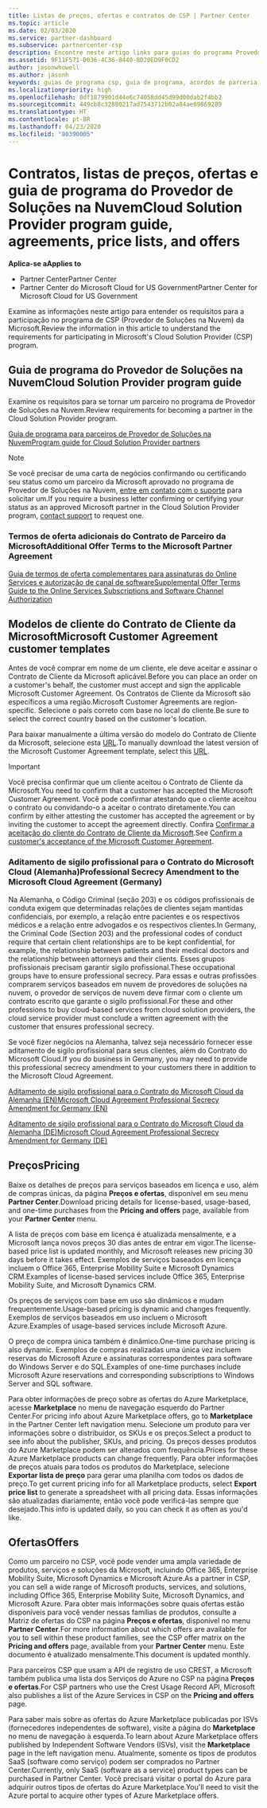 ```yaml
---
title: Listas de preços, ofertas e contratos de CSP | Partner Center
ms.topic: article
ms.date: 02/03/2020
ms.service: partner-dashboard
ms.subservice: partnercenter-csp
description: Encontre neste artigo links para guias do programa Provedor de Soluções na Nuvem, contratos de parceiros, contratos de clientes, listas de preços e ofertas.
ms.assetid: 9F11F571-D036-4C36-8440-8D20ED9F0CD2
author: jasonwhowell
ms.author: jasonh
keywords: guias de programa csp, guia de programa, acordos de parceria, contrato do cliente, listas de preço, ofertas
ms.localizationpriority: high
ms.openlocfilehash: 8df1879901d44e6c74058dd45d99d00dab2f4bb2
ms.sourcegitcommit: 449cb8c32880217ad7543712b02a84ae69869289
ms.translationtype: HT
ms.contentlocale: pt-BR
ms.lasthandoff: 04/23/2020
ms.locfileid: "80390005"
---
```

# <a name="cloud-solution-provider-program-guide-agreements-price-lists-and-offers"></a><span data-ttu-id="08555-104">Contratos, listas de preços, ofertas e guia de programa do Provedor de Soluções na Nuvem</span><span class="sxs-lookup"><span data-stu-id="08555-104">Cloud Solution Provider program guide, agreements, price lists, and offers</span></span>

<span data-ttu-id="08555-105">**Aplica-se a**</span><span class="sxs-lookup"><span data-stu-id="08555-105">**Applies to**</span></span>

-  <span data-ttu-id="08555-106">Partner Center</span><span class="sxs-lookup"><span data-stu-id="08555-106">Partner Center</span></span>
-  <span data-ttu-id="08555-107">Partner Center do Microsoft Cloud for US Government</span><span class="sxs-lookup"><span data-stu-id="08555-107">Partner Center for Microsoft Cloud for US Government</span></span>


<span data-ttu-id="08555-108">Examine as informações neste artigo para entender os requisitos para a participação no programa de CSP (Provedor de Soluções na Nuvem) da Microsoft.</span><span class="sxs-lookup"><span data-stu-id="08555-108">Review the information in this article to understand the requirements for participating in Microsoft's Cloud Solution Provider (CSP) program.</span></span>

## <a name="cloud-solution-provider-program-guide"></a><span data-ttu-id="08555-109">Guia de programa do Provedor de Soluções na Nuvem</span><span class="sxs-lookup"><span data-stu-id="08555-109">Cloud Solution Provider program guide</span></span>

<span data-ttu-id="08555-110">Examine os requisitos para se tornar um parceiro no programa de Provedor de Soluções na Nuvem.</span><span class="sxs-lookup"><span data-stu-id="08555-110">Review requirements for becoming a partner in the Cloud Solution Provider program.</span></span>

[<span data-ttu-id="08555-111">Guia de programa para parceiros de Provedor de Soluções na Nuvem</span><span class="sxs-lookup"><span data-stu-id="08555-111">Program guide for Cloud Solution Provider partners</span></span>](https://go.microsoft.com/fwlink/p/?LinkId=617100)

>[!Note]
><span data-ttu-id="08555-112">Se você precisar de uma carta de negócios confirmando ou certificando seu status como um parceiro da Microsoft aprovado no programa de Provedor de Soluções na Nuvem, [entre em contato com o suporte](https://partner.microsoft.com/pcv/servicerequests/create) para solicitar um.</span><span class="sxs-lookup"><span data-stu-id="08555-112">If you require a business letter confirming or certifying your status as an approved Microsoft partner in the Cloud Solution Provider program, [contact support](https://partner.microsoft.com/pcv/servicerequests/create) to request one.</span></span>

### <a name="additional-offer-terms-to-the-microsoft-partner-agreement"></a><span data-ttu-id="08555-113">Termos de oferta adicionais do Contrato de Parceiro da Microsoft</span><span class="sxs-lookup"><span data-stu-id="08555-113">Additional Offer Terms to the Microsoft Partner Agreement</span></span>

[<span data-ttu-id="08555-114">Guia de termos de oferta complementares para assinaturas do Online Services e autorização de canal de software</span><span class="sxs-lookup"><span data-stu-id="08555-114">Supplemental Offer Terms Guide to the Online Services Subscriptions and Software Channel Authorization</span></span>](https://query.prod.cms.rt.microsoft.com/cms/api/am/binary/RE3NOo7)

## <a name="microsoft-customer-agreement-customer-templates"></a><span data-ttu-id="08555-115">Modelos de cliente do Contrato de Cliente da Microsoft</span><span class="sxs-lookup"><span data-stu-id="08555-115">Microsoft Customer Agreement customer templates</span></span>

<span data-ttu-id="08555-116">Antes de você comprar em nome de um cliente, ele deve aceitar e assinar o Contrato de Cliente da Microsoft aplicável.</span><span class="sxs-lookup"><span data-stu-id="08555-116">Before you can place an order on a customer's behalf, the customer must accept and sign the applicable Microsoft Customer Agreement.</span></span> <span data-ttu-id="08555-117">Os Contratos de Cliente da Microsoft são específicos a uma região.</span><span class="sxs-lookup"><span data-stu-id="08555-117">Microsoft Customer Agreements are region-specific.</span></span> <span data-ttu-id="08555-118">Selecione o país correto com base no local do cliente.</span><span class="sxs-lookup"><span data-stu-id="08555-118">Be sure to select the correct country based on the customer's location.</span></span>

<span data-ttu-id="08555-119">Para baixar manualmente a última versão do modelo do Contrato de Cliente da Microsoft, selecione esta [URL](https://aka.ms/customeragreement).</span><span class="sxs-lookup"><span data-stu-id="08555-119">To manually download the latest version of the Microsoft Customer Agreement template, select this [URL](https://aka.ms/customeragreement).</span></span>

>[!IMPORTANT]
><span data-ttu-id="08555-120">Você precisa confirmar que um cliente aceitou o Contrato de Cliente da Microsoft.</span><span class="sxs-lookup"><span data-stu-id="08555-120">You need to confirm that a customer has accepted the Microsoft Customer Agreement.</span></span> <span data-ttu-id="08555-121">Você pode confirmar atestando que o cliente aceitou o contrato ou convidando-o a aceitar o contrato diretamente.</span><span class="sxs-lookup"><span data-stu-id="08555-121">You can confirm by either attesting the customer has accepted the agreement or by inviting the customer to accept the agreement directly.</span></span> <span data-ttu-id="08555-122">Confira [Confirmar a aceitação do cliente do Contrato de Cliente da Microsoft](confirm-customer-agreement.md).</span><span class="sxs-lookup"><span data-stu-id="08555-122">See [Confirm a customer's acceptance of the Microsoft Customer Agreement](confirm-customer-agreement.md).</span></span>

### <a name="professional-secrecy-amendment-to-the-microsoft-cloud-agreement-germany"></a><span data-ttu-id="08555-123">Aditamento de sigilo profissional para o Contrato do Microsoft Cloud (Alemanha)</span><span class="sxs-lookup"><span data-stu-id="08555-123">Professional Secrecy Amendment to the Microsoft Cloud Agreement (Germany)</span></span>

<span data-ttu-id="08555-124">Na Alemanha, o Código Criminal (seção 203) e os códigos profissionais de conduta exigem que determinadas relações de clientes sejam mantidas confidenciais, por exemplo, a relação entre pacientes e os respectivos médicos e a relação entre advogados e os respectivos clientes.</span><span class="sxs-lookup"><span data-stu-id="08555-124">In Germany, the Criminal Code (Section 203) and the professional codes of conduct require that certain client relationships are to be kept confidential, for example, the relationship between patients and their medical doctors and the relationship between attorneys and their clients.</span></span> <span data-ttu-id="08555-125">Esses grupos profissionais precisam garantir sigilo profissional.</span><span class="sxs-lookup"><span data-stu-id="08555-125">These occupational groups have to ensure professional secrecy.</span></span> <span data-ttu-id="08555-126">Para essas e outras profissões comprarem serviços baseados em nuvem de provedores de soluções na nuvem, o provedor de serviços de nuvem deve firmar com o cliente um contrato escrito que garante o sigilo profissional.</span><span class="sxs-lookup"><span data-stu-id="08555-126">For these and other professions to buy cloud-based services from cloud solution providers, the cloud service provider must conclude a written agreement with the customer that ensures professional secrecy.</span></span>

<span data-ttu-id="08555-127">Se você fizer negócios na Alemanha, talvez seja necessário fornecer esse aditamento de sigilo profissional para seus clientes, além do Contrato do Microsoft Cloud.</span><span class="sxs-lookup"><span data-stu-id="08555-127">If you do business in Germany, you may need to provide this professional secrecy amendment to your customers there in addition to the Microsoft Cloud Agreement.</span></span>

[<span data-ttu-id="08555-128">Aditamento de sigilo profissional para o Contrato do Microsoft Cloud da Alemanha (EN)</span><span class="sxs-lookup"><span data-stu-id="08555-128">Microsoft Cloud Agreement Professional Secrecy Amendment for Germany (EN)</span></span>](https://go.microsoft.com/fwlink/?linkid=2030827&clcid=0x409)

[<span data-ttu-id="08555-129">Aditamento de sigilo profissional para o Contrato do Microsoft Cloud da Alemanha (DE)</span><span class="sxs-lookup"><span data-stu-id="08555-129">Microsoft Cloud Agreement Professional Secrecy Amendment for Germany (DE)</span></span>](https://go.microsoft.com/fwlink/?linkid=2030827&clcid=0x407)

## <a name="pricing"></a><span data-ttu-id="08555-130">Preços</span><span class="sxs-lookup"><span data-stu-id="08555-130">Pricing</span></span>

<span data-ttu-id="08555-131">Baixe os detalhes de preços para serviços baseados em licença e uso, além de compras únicas, da página **Preços e ofertas**, disponível em seu menu **Partner Center**.</span><span class="sxs-lookup"><span data-stu-id="08555-131">Download pricing details for license-based, usage-based, and one-time purchases from the **Pricing and offers** page, available from your **Partner Center** menu.</span></span>

<span data-ttu-id="08555-132">A lista de preços com base em licença é atualizada mensalmente, e a Microsoft lança novos preços 30 dias antes de entrar em vigor.</span><span class="sxs-lookup"><span data-stu-id="08555-132">The license-based price list is updated monthly, and Microsoft releases new pricing 30 days before it takes effect.</span></span> <span data-ttu-id="08555-133">Exemplos de serviços baseados em licença incluem o Office 365, Enterprise Mobility Suite e Microsoft Dynamics CRM.</span><span class="sxs-lookup"><span data-stu-id="08555-133">Examples of license-based services include Office 365, Enterprise Mobility Suite, and Microsoft Dynamics CRM.</span></span> 

<span data-ttu-id="08555-134">Os preços de serviços com base em uso são dinâmicos e mudam frequentemente.</span><span class="sxs-lookup"><span data-stu-id="08555-134">Usage-based pricing is dynamic and changes frequently.</span></span> <span data-ttu-id="08555-135">Exemplos de serviços baseados em uso incluem o Microsoft Azure.</span><span class="sxs-lookup"><span data-stu-id="08555-135">Examples of usage-based services include Microsoft Azure.</span></span>

<span data-ttu-id="08555-136">O preço de compra única também é dinâmico.</span><span class="sxs-lookup"><span data-stu-id="08555-136">One-time purchase pricing is also dynamic.</span></span> <span data-ttu-id="08555-137">Exemplos de compras realizadas uma única vez incluem reservas do Microsoft Azure e assinaturas correspondentes para software do Windows Server e do SQL.</span><span class="sxs-lookup"><span data-stu-id="08555-137">Examples of one-time purchases include Microsoft Azure reservations and corresponding subscriptions to Windows Server and SQL software.</span></span>

<span data-ttu-id="08555-138">Para obter informações de preço sobre as ofertas do Azure Marketplace, acesse **Marketplace** no menu de navegação esquerdo do Partner Center.</span><span class="sxs-lookup"><span data-stu-id="08555-138">For pricing info about Azure Marketplace offers, go to **Marketplace** in the Partner Center left navigation menu.</span></span> <span data-ttu-id="08555-139">Selecione um produto para ver informações sobre o distribuidor, os SKUs e os preços.</span><span class="sxs-lookup"><span data-stu-id="08555-139">Select a product to see info about the publisher, SKUs, and pricing.</span></span> <span data-ttu-id="08555-140">Os preços desses produtos do Azure Marketplace podem ser alterados com frequência.</span><span class="sxs-lookup"><span data-stu-id="08555-140">Prices for these Azure Marketplace products can change frequently.</span></span> <span data-ttu-id="08555-141">Para obter informações de preços atuais para todos os produtos do Marketplace, selecione **Exportar lista de preço** para gerar uma planilha com todos os dados de preço.</span><span class="sxs-lookup"><span data-stu-id="08555-141">To get current pricing info for all Marketplace products, select **Export price list** to generate a spreadsheet with all pricing data.</span></span> <span data-ttu-id="08555-142">Essas informações são atualizadas diariamente, então você pode verificá-las sempre que desejado.</span><span class="sxs-lookup"><span data-stu-id="08555-142">This info is updated daily, so you can check it as often as you'd like.</span></span>

## <a name="offers"></a><span data-ttu-id="08555-143">Ofertas</span><span class="sxs-lookup"><span data-stu-id="08555-143">Offers</span></span>

<span data-ttu-id="08555-144">Como um parceiro no CSP, você pode vender uma ampla variedade de produtos, serviços e soluções da Microsoft, incluindo Office 365, Enterprise Mobility Suite, Microsoft Dynamics e Microsoft Azure.</span><span class="sxs-lookup"><span data-stu-id="08555-144">As a partner in CSP, you can sell a wide range of Microsoft products, services, and solutions, including Office 365, Enterprise Mobility Suite, Microsoft Dynamics, and Microsoft Azure.</span></span> <span data-ttu-id="08555-145">Para obter mais informações sobre quais ofertas estão disponíveis para você vender nessas famílias de produtos, consulte a Matriz de ofertas do CSP na página **Preços e ofertas**, disponível no menu **Partner Center**.</span><span class="sxs-lookup"><span data-stu-id="08555-145">For more information about which offers are available for you to sell within these product families, see the CSP offer matrix on the **Pricing and offers** page, available from your **Partner Center** menu.</span></span> <span data-ttu-id="08555-146">Este documento é atualizado mensalmente.</span><span class="sxs-lookup"><span data-stu-id="08555-146">This document is updated monthly.</span></span>

<span data-ttu-id="08555-147">Para parceiros CSP que usam a API de registro de uso CREST, a Microsoft também publica uma lista dos Serviços do Azure no CSP na página **Preços e ofertas**.</span><span class="sxs-lookup"><span data-stu-id="08555-147">For CSP partners who use the Crest Usage Record API, Microsoft also publishes a list of the Azure Services in CSP on the **Pricing and offers** page.</span></span>

<span data-ttu-id="08555-148">Para saber mais sobre as ofertas do Azure Marketplace publicadas por ISVs (fornecedores independentes de software), visite a página do **Marketplace** no menu de navegação à esquerda.</span><span class="sxs-lookup"><span data-stu-id="08555-148">To learn about Azure Marketplace offers published by Independent Software Vendors  (ISVs), visit the **Marketplace** page in the left navigation menu.</span></span> <span data-ttu-id="08555-149">Atualmente, somente os tipos de produtos SaaS (software como serviço) podem ser comprados no Partner Center.</span><span class="sxs-lookup"><span data-stu-id="08555-149">Currently, only SaaS (software as a service) product types can be purchased in Partner Center.</span></span> <span data-ttu-id="08555-150">Você precisará visitar o portal do Azure para adquirir outros tipos de ofertas do Azure Marketplace.</span><span class="sxs-lookup"><span data-stu-id="08555-150">You'll need to visit the Azure portal to acquire other types of Azure Marketplace offers.</span></span>
